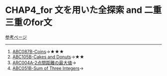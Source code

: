 # CHAP4_for 文を用いた全探索 and 二重三重のfor文

[参考ページ](http://bit.ly/2W0Z9UB)

---

1. [ABC087B-Coins](https://atcoder.jp/contests/abc087/tasks/abc087_b)→★★★
1. [ABC105B-Cakes and Donuts](https://atcoder.jp/contests/abc105/tasks/abc105_b)→★★
1. [ARC004A-2点間距離の最大値](https://atcoder.jp/contests/arc004/tasks/arc004_1)→
1. [ABC051B-Sum of Three Integers](https://atcoder.jp/contests/abc051/tasks/abc051_b)→
